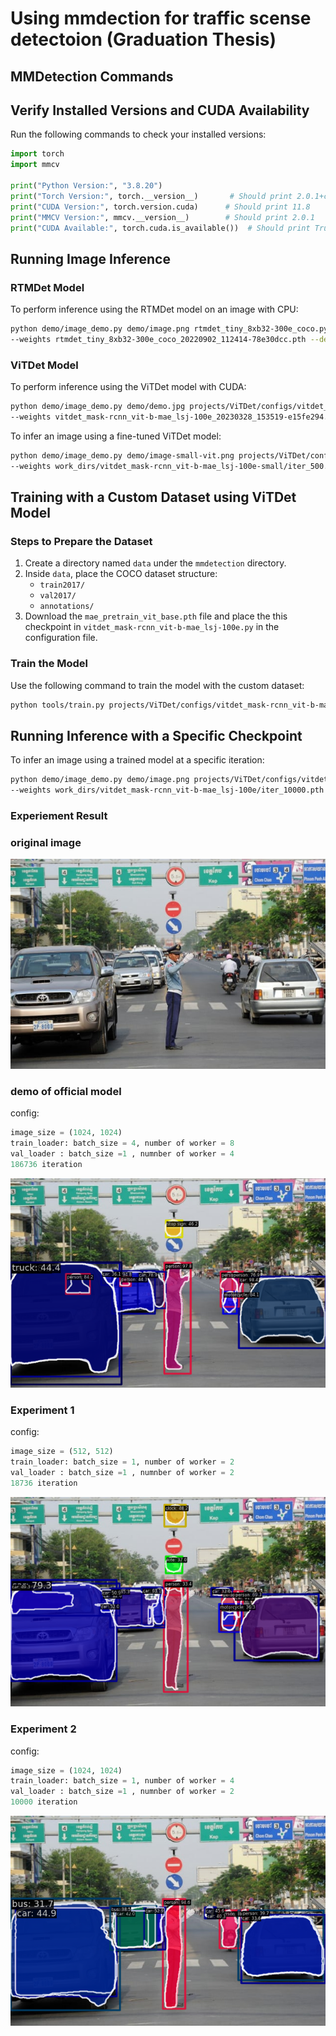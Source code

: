 # Using mmdection for traffic scense detectoion (Graduation Thesis)

## MMDetection Commands

## Verify Installed Versions and CUDA Availability

Run the following commands to check your installed versions:

```python
import torch
import mmcv

print("Python Version:", "3.8.20")
print("Torch Version:", torch.__version__)       # Should print 2.0.1+cu118
print("CUDA Version:", torch.version.cuda)      # Should print 11.8
print("MMCV Version:", mmcv.__version__)        # Should print 2.0.1
print("CUDA Available:", torch.cuda.is_available())  # Should print True
```

## Running Image Inference

### RTMDet Model
To perform inference using the RTMDet model on an image with CPU:

```sh
python demo/image_demo.py demo/image.png rtmdet_tiny_8xb32-300e_coco.py \
--weights rtmdet_tiny_8xb32-300e_coco_20220902_112414-78e30dcc.pth --device cpu
```

### ViTDet Model
To perform inference using the ViTDet model with CUDA:

```sh
python demo/image_demo.py demo/demo.jpg projects/ViTDet/configs/vitdet_mask-rcnn_vit-b-mae_lsj-100e.py \
--weights vitdet_mask-rcnn_vit-b-mae_lsj-100e_20230328_153519-e15fe294.pth --device cuda
```

To infer an image using a fine-tuned ViTDet model:

```sh
python demo/image_demo.py demo/image-small-vit.png projects/ViTDet/configs/vitdet_mask-rcnn_vit-b-mae_lsj-100e.py \
--weights work_dirs/vitdet_mask-rcnn_vit-b-mae_lsj-100e-small/iter_500.pth --device cuda
```

## Training with a Custom Dataset using ViTDet Model

### Steps to Prepare the Dataset
1. Create a directory named `data` under the `mmdetection` directory.
2. Inside `data`, place the COCO dataset structure:
   - `train2017/`
   - `val2017/`
   - `annotations/`
3. Download the `mae_pretrain_vit_base.pth` file and place the this checkpoint in `vitdet_mask-rcnn_vit-b-mae_lsj-100e.py` in the configuration file.

### Train the Model
Use the following command to train the model with the custom dataset:

```sh
python tools/train.py projects/ViTDet/configs/vitdet_mask-rcnn_vit-b-mae_lsj-100e.py
```

## Running Inference with a Specific Checkpoint

To infer an image using a trained model at a specific iteration:

```sh
python demo/image_demo.py demo/image.png projects/ViTDet/configs/vitdet_mask-rcnn_vit-b-mae_lsj-100e.py \
--weights work_dirs/vitdet_mask-rcnn_vit-b-mae_lsj-100e/iter_10000.pth --device cuda
```


### Experiement Result
### original image
![demo1](demo/t2.png)
### demo of official model 
config:
```python
image_size = (1024, 1024)
train_loader: batch_size = 4, number of worker = 8
val_loader : batch_size =1 , numnber of worker = 4
186736 iteration
```
![Experiment 1 Result](output/t2-official.png)

### Experiment 1
config:
```python
image_size = (512, 512)
train_loader: batch_size = 1, number of worker = 2
val_loader : batch_size =1 , numnber of worker = 2
18736 iteration
```
![Experiment 2 Result](output/t2.png)
### Experiment 2
config:
```python
image_size = (1024, 1024)
train_loader: batch_size = 1, number of worker = 4
val_loader : batch_size =1 , numnber of worker = 2
10000 iteration
```
![Experiment 2 Result](output/t2-e2.png)
